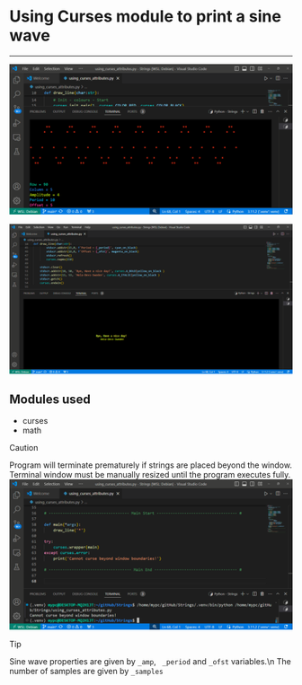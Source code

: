 # Using Curses module to print a sine wave
---
![Sine wave screenshot.](/screenshots/curses_pic.png)

![Program output upon succesfull execution](/screenshots/curse_executed.png)

## Modules used
* curses <built-in>
* math <built-in>

> [!CAUTION]
> Program will terminate prematurely if strings are placed beyond the window.
> Terminal window must be manually resized until the program executes fully.
> !["Curses" error handled using `try:', 'except:` block](/screenshots/curse_error.png)

> [!TIP]
> Sine wave properties are given by `_amp`, ` _period` and `_ofst` variables.\n
> The number of samples are given by `_samples`
